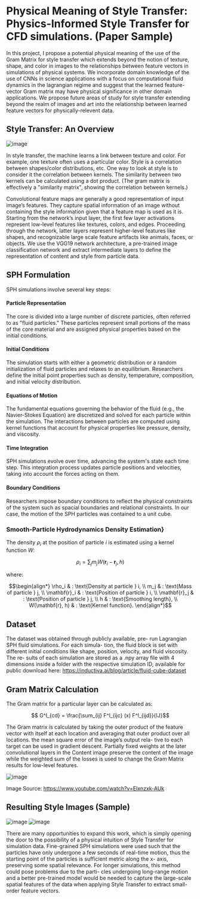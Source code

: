 # Physical Meaning of Style Transfer: Physics-Informed Style Transfer for CFD simulations. (Paper Sample)

In this project, I propose a potential physical meaning of the use
of the Gram Matrix for style transfer which extends beyond
the notion of texture, shape, and color in images to the relationships between feature vectors in simulations of physical
systems. We incorporate domain knowledge of the use of
CNNs in science applications with a focus on computational
fluid dynamics in the lagrangian regime and suggest that the
learned feature-vector Gram matrix may have physical significance in other domain applications. We propose future
areas of study for style transfer extending beyond the realm
of images and art into the relationship between learned feature vectors for physically-relevent data.


## Style Transfer: An Overview

![image](st_ex.png)

In style transfer, the machine learns a link between texture and color. For example, one texture often uses a particular color. Style is a correlation between shapes/color distributions, etc. One way to look at style is to consider it the correlation between kernels. The similarity between two kernels can be calculated using a dot product. (The gram matrix is effectively a "similarity matrix", showing the correlation between kernels.)

Convolutional feature maps are generally a good representation of input image’s features. They capture spatial
information of an image without containing the style information given that a feature map is used as it is. Starting from the network’s input layer, the first few layer
activations represent low-level features like textures, colors,
and edges. Proceeding through the network, latter layers
represent higher-level features like shapes, and recognizable
large scale feature artifacts like animals, faces, or objects.
We use the VGG19 network architecture, a pre-trained image classification network and extract intermediate layers to
define the representation of content and style from particle
data.


## SPH Formulation

SPH simulations involve several key steps:

#### Particle Representation
The core is divided into a large number of discrete particles, often referred to as "fluid particles." These particles represent small portions of the mass of the core material and are assigned physical properties based on the initial conditions.
    
#### Initial Conditions 
The simulation starts with either a geometric distribution or a random initialization of fluid particles and relaxes to an equilibrium. Researchers define the initial point properties such as density, temperature, composition, and initial velocity distribution.

#### Equations of Motion
The fundamental equations governing the behavior of the fluid (e.g., the Navier-Stokes Equation) are discretized and solved for each particle within the simulation. The interactions between particles are computed using kernel functions that account for physical properties like pressure, density, and viscosity.
    
#### Time Integration
SPH simulations evolve over time, advancing the system's state each time step. This integration process updates particle positions and velocities, taking into account the forces acting on them.
    
#### Boundary Conditions
Researchers impose boundary conditions to reflect the physical constraints of the system such as spacial boundaries and relational constraints. In our case, the motion of the SPH particles was contained to a unit cube.



### Smooth-Particle Hydrodynamics Density Estimation}

The density $\rho_i$ at the position of particle $i$ is estimated using a kernel function $W$:


$$ \rho_i = \sum_j m_j W(\mathbf{r}_i - \mathbf{r}_j, h)$$

where:

$$\begin{align*}
\rho_i & : \text{Density at particle } i, \\
m_j & : \text{Mass of particle } j, \\
\mathbf{r}_i & : \text{Position of particle } i, \\
\mathbf{r}_j & : \text{Position of particle } j, \\
h & : \text{Smoothing length}, \\
W(\mathbf{r}, h) & : \text{Kernel function}.
\end{align*}$$


## Dataset 

The dataset was obtained through publicly available, pre-
run Lagrangian SPH fluid simulations. For each simula-
tion, the fluid block is set with different initial conditions
like shape, position, velocity, and fluid viscosity. The re-
sults of each simulation are stored as a .npy array file with
4 dimensions inside a folder with the respective simulation
ID, available for public download here: https://inductiva.ai/blog/article/fluid-cube-dataset

## Gram Matrix Calculation 

 The Gram matrix for a particular layer can be calculated as:

$$ G^l_{cd} = \frac{\sum_{ij} F^l_{ijc} (x) F^l_{ijd}}{IJ}$$

The Gram matrix is calculated by taking the outer product of
the feature vector with itself at each location and averaging
that outer product over all locations. the mean square error of the image’s output rela-
tive to each target can be used in gradient descent. Partially
fixed weights at the later convolutional layers in the Content
image preserve the content of the image while the weighted
sum of the losses is used to change the Gram Matrix results
for low-level features.


![image](gram.png)

Image Source: https://www.youtube.com/watch?v=Elxnzxk-AUk



## Resulting Style Images (Sample)

![image](results0.png)
![image](results1.png)


There are many opportunities to expand this work, which
is simply opening the door to the possibility of a physical intuition of Style Transfer for simulation data. Fine-grained
SPH simulations were used such that the particles have only
undergone a few seconds of real-time motion, thus the starting point of the particles is sufficient metric along the x-
axis, preserving some spatial relevance. For longer simulations, this method could pose problems due to the parti-
cles undergoing long-range motion and a better pre-trained
model would be needed to capture the large-scale spatial
features of the data when applying Style Transfer to extract
small-order feature vectors. 

